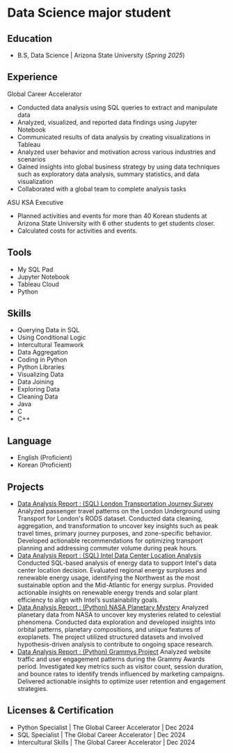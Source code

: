 # Data Science major student

## Education
- B.S, Data Science | Arizona State University (_Spring 2025_)

## Experience
Global Career Accelerator 
- Conducted data analysis using SQL queries to extract and manipulate data
- Analyzed, visualized, and reported data findings using Jupyter Notebook
- Communicated results of data analysis by creating visualizations in Tableau
- Analyzed user behavior and motivation across various industries and scenarios
- Gained insights into global business strategy by using data techniques such as exploratory data analysis, summary statistics, and data visualization
- Collaborated with a global team to complete analysis tasks

ASU KSA Executive
- Planned activities and events for more than 40 Korean students at Arizona State University with 6 other students to get students closer.
-	Calculated costs for activities and events.


## Tools
- My SQL Pad
- Jupyter Notebook
- Tableau Cloud
- Python

## Skills
- Querying Data in SQL
- Using Conditional Logic
- Intercultural Teamwork
- Data Aggregation
- Coding in Python
- Python Libraries
- Visualizing Data
- Data Joining
- Exploring Data
- Cleaning Data
- Java
- C
- C++

## Language
- English (Proficient)
- Korean (Proficient)

## Projects
- [Data Analysis Report : (SQL) London Transportation Journey Survey](https://docs.google.com/document/d/1cl8W0T8fHf1inKsaieJbp362S4nc_in-zNJyjFkIo78/edit?usp=sharing)
  Analyzed passenger travel patterns on the London Underground using Transport for London's RODS dataset. Conducted data cleaning, aggregation, and transformation to uncover key insights such as peak travel times, 
  primary journey purposes, and zone-specific behavior. Developed actionable recommendations for optimizing transport planning and addressing commuter volume during peak hours.
- [Data Analysis Report : (SQL) Intel Data Center Location Analysis](https://docs.google.com/document/d/1xilUIFkk0TIiMVsXPSd3uK5b9i9Owxblvnw1x7ASz-o/edit?usp=sharing)
  Conducted SQL-based analysis of energy data to support Intel's data center location decision. Evaluated regional energy surpluses and renewable energy usage, identifying the Northwest as the most sustainable 
  option and the Mid-Atlantic for energy surplus. Provided actionable insights on renewable energy trends and solar plant efficiency to align with Intel’s sustainability goals.
- [Data Analysis Report : (Python) NASA Planetary Mystery](https://suyong0427.github.io/Suyong_Choi/NASA_Planetary_Mystery_Report.html)
  Analyzed planetary data from NASA to uncover key mysteries related to celestial phenomena. Conducted data exploration and developed insights into orbital patterns, planetary compositions, and unique features of    exoplanets. The project utilized structured datasets and involved hypothesis-driven analysis to contribute to ongoing space research.
- [Data Analysis Report : (Python) Grammys Project](https://suyong0427.github.io/Suyong_Choi/Grammys_Report.html)
  Analyzed website traffic and user engagement patterns during the Grammy Awards period. Investigated key metrics such as visitor count, session duration, and bounce rates to identify trends influenced by    marketing campaigns. Delivered actionable insights to optimize user retention and engagement strategies.

## Licenses & Certification
- Python Specialist | The Global Career Accelerator | Dec 2024
- SQL Specialist | The Global Career Accelerator | Dec 2024
- Intercultural Skills | The Global Career Accelerator | Dec 2024




















